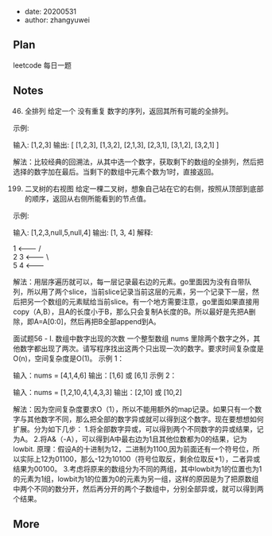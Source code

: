 - date: 20200531 
- author: zhangyuwei

## Plan
leetcode 每日一题
## Notes
46. 全排列
给定一个 没有重复 数字的序列，返回其所有可能的全排列。

示例:

输入: [1,2,3]
输出:
[
  [1,2,3],
  [1,3,2],
  [2,1,3],
  [2,3,1],
  [3,1,2],
  [3,2,1]
]

解法：比较经典的回溯法，从其中选一个数字，获取剩下的数组的全排列，然后把选择的数字加在最后。当剩下的数组中元素个数为1时，直接返回。

199. 二叉树的右视图
给定一棵二叉树，想象自己站在它的右侧，按照从顶部到底部的顺序，返回从右侧所能看到的节点值。

示例:

输入: [1,2,3,null,5,null,4]
输出: [1, 3, 4]
解释:

   1            <---
 /   \
2     3         <---
 \     \
  5     4       <---


解法：用层序遍历就可以，每一层记录最右边的元素。go里面因为没有自带队列，所以用了两个slice，当前slice记录当前这层的元素，另一个记录下一层，然后把另一个数组的元素赋给当前slice。有一个地方需要注意，go里面如果直接用copy（A,B），且A的长度小于B，那么只会复制A长度的B。所以最好是先把A删除，即A=A[0:0]，然后再把B全部append到A。

面试题56 - I. 数组中数字出现的次数
一个整型数组 nums 里除两个数字之外，其他数字都出现了两次。请写程序找出这两个只出现一次的数字。要求时间复杂度是O(n)，空间复杂度是O(1)。
示例 1：

输入：nums = [4,1,4,6]
输出：[1,6] 或 [6,1]
示例 2：

输入：nums = [1,2,10,4,1,4,3,3]
输出：[2,10] 或 [10,2]

解法：因为空间复杂度要求O（1），所以不能用额外的map记录。如果只有一个数字与其他数字不同，那么把全部的数字异或就可以得到这个数字。现在要想想如何扩展。分为如下几步：
1.将全部数字异或，可以得到两个不同数字的异或结果，记为A。
2.将A&（-A），可以得到A中最右边为1且其他位数都为0的结果，记为lowbit.
原理：假设A的十进制为12，二进制为1100,因为前面还有一个符号位，所以实际上12为01100，那么-12为10100（符号位取反，剩余位取反+1），二者异或结果为00100。
3.考虑将原来的数组分为不同的两组，其中lowbit为1的位置也为1的元素为1组，lowbit为1的位置为0的元素为另一组，这样的原因是为了把原数组中两个不同的数分开，然后再分开的两个子数组中，分别全部异或，就可以得到两个结果。

## More

